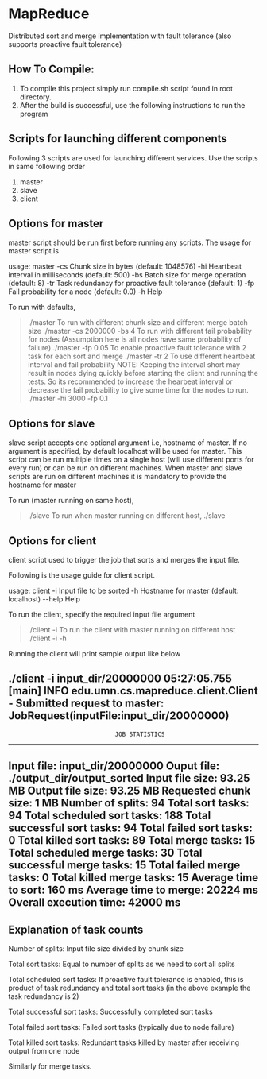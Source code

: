 # MapReduce
Distributed sort and merge implementation with fault tolerance (also supports
proactive fault tolerance)

How To Compile:
--------------
1) To compile this project simply run compile.sh script found in root directory.
2) After the build is successful, use the following instructions to run the program

Scripts for launching different components
------------------------------------------
Following 3 scripts are used for launching different services. Use the scripts in
same following order
1) master
2) slave
3) client

Options for master
------------------
master script should be run first before running any scripts. The usage for
master script is

usage: master
 -cs <arg>  Chunk size in bytes (default: 1048576)
 -hi <arg>  Heartbeat interval in milliseconds (default: 500)
 -bs <arg>  Batch size for merge operation (default: 8)
 -tr <arg>  Task redundancy for proactive fault tolerance (default: 1)
 -fp <arg>  Fail probability for a node (default: 0.0)
 -h         Help

To run with defaults,
> ./master
To run with different chunk size and different merge batch size
> ./master -cs 2000000 -bs 4
To run with different fail probability for nodes 
(Assumption here is all nodes have same probability of failure)
> ./master -fp 0.05
To enable proactive fault tolerance with 2 task for each sort and merge
> ./master -tr 2
To use different heartbeat interval and fail probability
NOTE: Keeping the interval short may result in nodes dying quickly before
starting the client and running the tests. So its recommended to increase
the hearbeat interval or decrease the fail probability to give some time
for the nodes to run.
> ./master -hi 3000 -fp 0.1

Options for slave
-----------------
slave script accepts one optional argument i.e, hostname of master. 
If no argument is specified, by default localhost will be used for master. 
This script can be run multiple times on a single host (will use different
ports for every run) or can be run on different machines. When master
and slave scripts are run on different machines it is mandatory to provide
the hostname for master

To run (master running on same host),
> ./slave
To run when master running on different host,
> ./slave <hostname-for-master>

Options for client
------------------
client script used to trigger the job that sorts and merges the input file.

Following is the usage guide for client script.

usage: client
 -i <arg>  Input file to be sorted
 -h <arg>  Hostname for master (default: localhost)
 --help    Help

To run the client, specify the required input file argument
> ./client -i <path-to-input-file>
To run the client with master running on different host
> ./client -i <path-to-input-file> -h <hostname-for-master>

Running the client will print sample output like below

./client -i input_dir/20000000
05:27:05.755 [main] INFO  edu.umn.cs.mapreduce.client.Client - Submitted 
request to master: JobRequest(inputFile:input_dir/20000000)
--------------------------------------------------------------------------
                                  JOB STATISTICS
--------------------------------------------------------------------------
Input file:                             input_dir/20000000
Ouput file:                             ./output_dir/output_sorted
Input file size:                        93.25 MB
Output file size:                       93.25 MB
Requested chunk size:                   1 MB
Number of splits:                       94
Total sort tasks:                       94
Total scheduled sort tasks:             188
Total successful sort tasks:            94
Total failed sort tasks:                0
Total killed sort tasks:                89
Total merge tasks:                      15
Total scheduled merge tasks:            30
Total successful merge tasks:           15
Total failed merge tasks:               0
Total killed merge tasks:               15
Average time to sort:                   160 ms
Average time to merge:                  20224 ms
Overall execution time:                 42000 ms
--------------------------------------------------------------------------

Explanation of task counts
--------------------------
Number of splits: Input file size divided by chunk size

Total sort tasks: Equal to number of splits as we need to sort all splits

Total scheduled sort tasks: If proactive fault tolerance is enabled, this
is product of task redundancy and total sort tasks (in the above example
the task redundancy is 2)

Total successful sort tasks: Successfully completed sort tasks

Total failed sort tasks: Failed sort tasks (typically due to node failure)

Total killed sort tasks: Redundant tasks killed by master after receiving
output from one node

Similarly for merge tasks.

